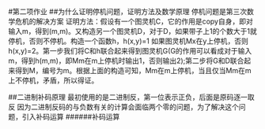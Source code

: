 #第二项作业
##为什么证明停机问题，证明方法及数学原理
停机问题是第三次数学危机的解决方案
证明方法：假设有一个图灵机C，它的作用是copy自身，即对输入m，得到(m,m)。又构造另一个图灵机D，对于D，如果带子上1的个数大于1就停机，否则不停机。构造一个函数h，h(x,y)=1 如果图灵机Mx在y上停机，否则h(x,y)=2。第一步我们将C和h联合起来得到图灵机G(G的作用可以看成对于输入m，得到h(m,m)，即Mm在m上停机时输出1，否则输出2);第二步将G和D联合起来得到M，编号为m。根据上面的构造可知，Mm在m上停机，当且仅当Mm在m上不停机，矛盾，所以得证。

##二进制补码原理
最初使用的是二进制反，第一位表示正负，后面是原码逐一取反
因为二进制反码的与负数有关的计算会面临两个零的问题，为了解决这个问题，引入补码运算
######补码运算
